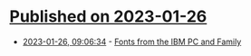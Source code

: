 # [Published on 2023-01-26](index.md)

* [2023-01-26, 09:06:34](https://lobste.rs/s/9jnlht/fonts_from_ibm_pc_family) - [Fonts from the IBM PC and Family](https://int10h.org/oldschool-pc-fonts/fontlist/)
